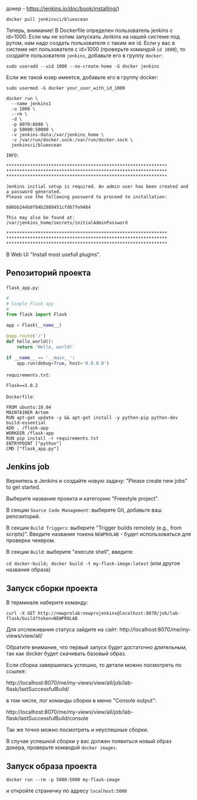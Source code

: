  докер - https://jenkins.io/doc/book/installing/)

`docker pull jenkinsci/blueocean`

Теперь, внимание! В Dockerfile определен пользователь jenkins с id=1000. Если мы не хотим запускать Jenkins на нашей системе под рутом, нам надо создать пользователя с таким же id. Если у вас в системе нет пользователя с id=1000 (проверьте командой `id 1000`), то создайте пользователя `jenkins`, добавьте его в группу `docker`:

`sudo useradd --uid 1000 --no-create-home -G docker jenkins`

Если же такой юзер имеется, добавьте его в группу docker:

`sudo usermod -G docker your_user_with_id_1000`

```
docker run \
  --name jenkins1
  -u 1000 \
  --rm \
  -d \
  -p 8070:8080 \
  -p 50000:50000 \
  -v jenkins-data:/var/jenkins_home \
  -v /var/run/docker.sock:/var/run/docker.sock \
  jenkinsci/blueocean
```

```
INFO: 

*************************************************************
*************************************************************
*************************************************************

Jenkins initial setup is required. An admin user has been created and a password generated.
Please use the following password to proceed to installation:

686bb244b8f84b2888451cfd67fe9484

This may also be found at: /var/jenkins_home/secrets/initialAdminPassword

*************************************************************
*************************************************************
*************************************************************

```


В Web UI  "Install most usefull plugins".

## Репозиторий проекта

`flask_app.py`:
```python
#
# Simple Flask app
#
from flask import Flask

app = Flask(__name__)

@app.route('/')
def hello_world():
    return 'Hello, world!'

if __name__ == '__main__':
    app.run(debug=True, host='0.0.0.0')
```

`requirements.txt`:
```
Flask==1.0.2
```

`Dockerfile`:
```
FROM ubuntu:18.04
MAINTAINER Artem
RUN apt-get update -y && apt-get install -y python-pip python-dev build-essential
ADD . /flask-app
WORKDIR /flask-app
RUN pip install -r requirements.txt
ENTRYPOINT ["python"]
CMD ["flask_app.py"]
```

## Jenkins job

Вернитесь в Jenkins и создайте новую задачу: "Please create new jobs" to get started.

Выберите название проекта и категорию "Freestyle project".

В секции `Source Code Management`: выберите Git, добавьте ваш репозиторий.

В секции `Build Triggers`: выберите "Trigger builds remotely (e.g., from scripts)". Введите название токена `NEWPROLAB` - будет использоваться для проверки чекером.

В секции `Build`: выберите "execute shell", введите:

`cd docker-build; docker build -t my-flask-image:latest` (или другое название образа)

## Запуск сборки проекта

В терминале наберите команду:

`curl -X GET http://newprolab:newprojenkins@localhost:8070/job/lab-flask/build?token=NEWPROLAB`

Для отслеживания статуса зайдите на сайт: http://localhost:8070/me/my-views/view/all/

Обратите внимание, что первый запуск будет достаточно длительным, так как docker будет скачивать базовый образ.

Если сборка завершилась успешно, то детали можно посмотреть по ссылке:

http://localhost:8070/me/my-views/view/all/job/lab-flask/lastSuccessfulBuild/

в том числе, лог команды сборки в меню "Console output":

http://localhost:8070/me/my-views/view/all/job/lab-flask/lastSuccessfulBuild/console

Так же точно можно посмотреть и неуспешные сборки.

В случае успешной сборки у вас должен появиться новый образ докера, проверьте командой `docker images`.

## Запуск образа проекта

`docker run --rm -p 5000:5000 my-flask-image`

и откройте страничку по адресу `localhost:5000`

